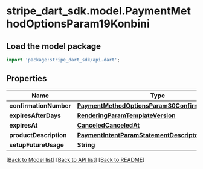 # stripe_dart_sdk.model.PaymentMethodOptionsParam19Konbini

## Load the model package
```dart
import 'package:stripe_dart_sdk/api.dart';
```

## Properties
Name | Type | Description | Notes
------------ | ------------- | ------------- | -------------
**confirmationNumber** | [**PaymentMethodOptionsParam30ConfirmationNumber**](PaymentMethodOptionsParam30ConfirmationNumber.md) |  | [optional] 
**expiresAfterDays** | [**RenderingParamTemplateVersion**](RenderingParamTemplateVersion.md) |  | [optional] 
**expiresAt** | [**CanceledCanceledAt**](CanceledCanceledAt.md) |  | [optional] 
**productDescription** | [**PaymentIntentParamStatementDescriptorSuffixKana**](PaymentIntentParamStatementDescriptorSuffixKana.md) |  | [optional] 
**setupFutureUsage** | **String** |  | [optional] 

[[Back to Model list]](../README.md#documentation-for-models) [[Back to API list]](../README.md#documentation-for-api-endpoints) [[Back to README]](../README.md)


